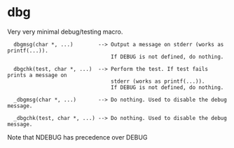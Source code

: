 # dbg
Very very minimal debug/testing macro.

```
  dbgmsg(char *, ...)        --> Output a message on stderr (works as printf(...)).
                                 If DEBUG is not defined, do nothing.

  dbgchk(test, char *, ...)  --> Perform the test. If test fails prints a message on
                                 stderr (works as printf(...)).
                                 If DEBUG is not defined, do nothing.

  _dbgmsg(char *, ...)       --> Do nothing. Used to disable the debug message.

  _dbgchk(test, char *, ...) --> Do nothing. Used to disable the debug message.

```
  Note that NDEBUG has precedence over DEBUG
